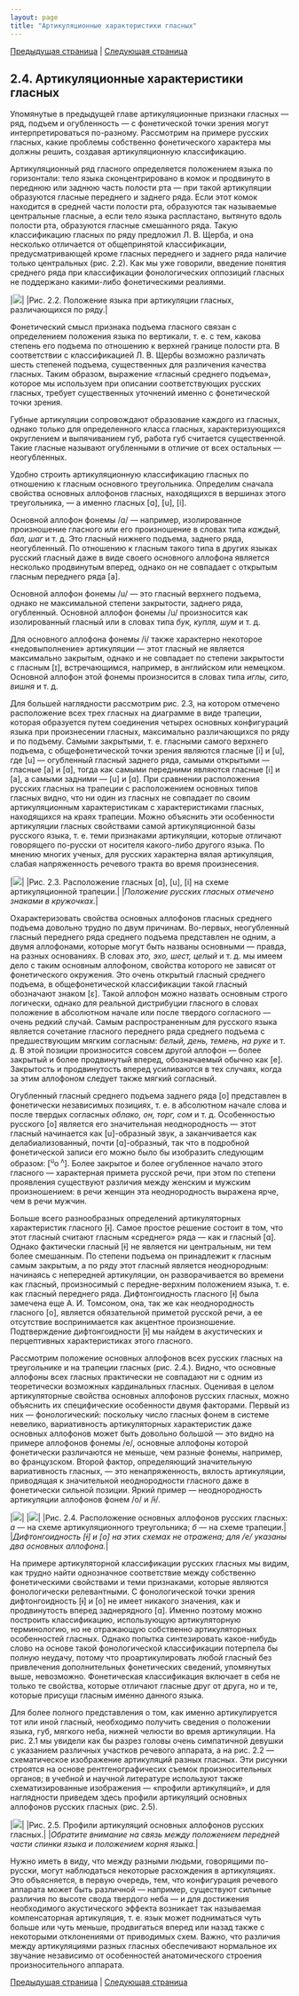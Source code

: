 ```yaml
---
layout: page
title: "Артикуляционные характеристики гласных"
---
```


[Предыдущая страница](023.html) | [Следующая страница](025.html)

## 2.4. Артикуляционные характеристики гласных 
Упомянутые в предыдущей главе артикуляционные признаки гласных — ряд, 
подъем и огубленность — с фонетической точки зрения могут интерпретироваться 
по-разному. Рассмотрим на примере русских гласных, какие проблемы собственно 
фонетического характера мы должны решить, создавая артикуляционную классификацию. 

Артикуляционный ряд гласного определяется положением языка по горизонтали: тело
языка сконцентрировано в комок и продвинуто в переднюю или заднюю часть полости рта — 
при такой артикуляции образуются гласные переднего и заднего ряда. Если этот комок находится 
в средней части полости рта, образуются так называемые центральные гласные, а если тело
языка распластано, вытянуто вдоль полости рта, образуются гласные смешанного ряда. 
Такую классификацию гласных по ряду предложил Л. В. Щерба, и она несколько отличается 
от общепринятой классификации, предусматривающей кроме гласных переднего и заднего
ряда наличие только центральных (рис. 2.2). Как мы уже говорили, введение понятия 
среднего ряда при классификации фонологических оппозиций гласных не поддержано 
какими-либо фонетическими реалиями.

|![](images/ris2-2.jpg)|
|Рис. 2.2. Положение языка при артикуляции гласных, различающихся по ряду.|

Фонетический смысл признака подъема гласного связан с определением положения 
языка по вертикали, т. е. с тем, какова степень его подъема по отношению к верхней границе 
полости рта. В соответствии с классификацией Л. В. Щербы возможно различать шесть
степеней подъема, существенных для различения качества гласных. Таким образом, выражение
«гласный среднего подъема», которое мы используем при описании соответствующих русских
гласных, требует существенных уточнений именно с фонетической точки зрения. 

Губные артикуляции сопровождают образование каждого из гласных, однако только для 
определенного класса гласных, характеризующихся округлением и выпячиванием губ,
работа губ считается существенной. Такие гласные называют огубленными в отличие от всех
остальных — неогубленных. 

Удобно строить артикуляционную классификацию гласных по отношению к гласным основного
треугольника. Определим сначала свойства основных аллофонов гласных, находящихся 
в вершинах этого треугольника, — а именно гласных [ɑ], [u], [i]. 

Основной аллофон фонемы /ɑ/ — например, изолированное произношение гласного или его 
произношение в словах типа <i>каждый, бал, шаг</i> и т. д. Это гласный нижнего подъема, заднего 
ряда, неогубленный. По отношению к гласным такого типа в других языках русский гласный
даже в виде своего основного аллофона является несколько продвинутым вперед, однако он 
не совпадает с открытым гласным переднего ряда [a].

Основной аллофон фонемы /u/ — это гласный верхнего подъема, однако не максимальной 
степени закрытости, заднего ряда, огубленный. Основной аллофон фонемы /u/ произносится 
как изолированный гласный или в словах типа <i>бук, купля, шум</i> и т. д. 

Для основного аллофона фонемы /i/ также характерно некоторое «недовыполнение»
артикуляции — этот гласный не является максимально закрытым, однако и не совпадает по 
степени закрытости с гласным [ɪ], встречающимся, например, в английском или немецком. 
Основной аллофон этой фонемы произносится в словах типа <i>иглы, сито, вишня</i> и т. д.

Для большей наглядности рассмотрим рис. 2.3, на котором отмечено расположение всех трех гласных на диаграмме в виде трапеции, которая 
образуется путем соединения четырех основных конфигураций языка при произнесении гласных, 
максимально различающихся по ряду и по подъему. Самыми закрытыми, т. е. гласными самого 
верхнего подъема, с общефонетической точки зрения являются гласные [i] и [u], где [u] — 
огубленный гласный заднего ряда, самыми открытыми — гласные [a] и [ɑ], тогда как самыми 
передними являются гласные [i] и [a], а самыми задними — [u] и [ɑ]. При сравнении расположения 
русских гласных на трапеции с расположением основных типов гласных видно, что ни один из 
гласных не совпадает по своим артикуляционным характеристикам с характеристиками гласных, 
находящихся на краях трапеции. Можно объяснить эти особенности артикуляции гласных 
свойствами самой артикуляционной базы русского языка, т. е. теми признаками артикуляции,
которые отличают говорящего по-русски от носителя какого-либо другого языка. По мнению 
многих ученых, для русских характерна вялая артикуляция, слабая напряженность речевого
тракта во время произнесения.

|![](images/ris2-3.jpg)|
|Рис. 2.3. Расположение гласных [ɑ], [u], [i] на схеме артикуляционной трапеции.|
|*Положение русских гласных отмечено знаками в кружочках.*|

Охарактеризовать свойства основных аллофонов гласных среднего подъема довольно трудно 
по двум причинам. Во-первых, неогубленный гласный переднего ряда среднего подъема 
представлен не одним, а двумя аллофонами, которые могут быть названы основными —
правда, на разных основаниях. В словах <i>это, эхо, шест, целый</i> и т. д. мы имеем дело с таким 
основным аллофоном, свойства которого не зависят от фонетического окружения. Это очень 
открытый гласный среднего подъема, в общефонетической классификации такой гласный 
обозначают знаком [ε]. Такой аллофон можно назвать основным строго логически, однако 
для реальной дистрибуции гласного в словах положение в абсолютном начале или после 
твердого согласного — очень редкий случай. Самым распространенным для русского языка 
является сочетание гласного переднего ряда среднего подъема с предшествующим мягким 
согласным: <i>белый, день, темень, на руке</i> и т. д. В этой позиции произносится совсем другой
аллофон — более закрытый и более продвинутый вперед, обозначаемый обычно как [e]. 
Закрытость и продвинутость вперед усиливаются в тех случаях, когда за этим аллофоном следует 
также мягкий согласный. 

Огубленный гласный среднего подъема заднего ряда [o] представлен в фонетически независимых 
позициях, т. е. в абсолютном начале слова и после твердых согласных <i>облако, он, торг, сом</i> и т. д. 
Особенностью русского [o] является его значительная неоднородность — этот гласный начинается 
как [u]-образный звук, а заканчивается как делабиализованный, почти [ɑ]-образный, так что в 
подробной фонетической записи его можно было бы изобразить следующим образом: [<sup>u</sup>o<sup>
ʌ</sup>]. 
Более закрытое и более огубленное начало этого гласного — характерная примета русской речи, 
при этом по степени проявления существуют различия между женским и мужским произношением: 
в речи женщин эта неоднородность выражена ярче, чем в речи мужчин.

Больше всего разнообразных определений артикуляторных характеристик гласного [ɨ]. Самое 
простое решение состоит в том, что этот гласный считают гласным «среднего» ряда — 
как и гласный [ɑ]. Однако фактически гласный [ɨ] не является ни центральным, ни тем 
более смешанным. По степени подъема он принадлежит к гласным самым закрытым, а по 
ряду этот гласный является неоднородным: начинаясь с непередней артикуляции, он 
разворачивается во времени как гласный, произносимый с передне-верхним положением языка,
т. е. как гласный переднего ряда. Дифтонгоидность гласного [ɨ] была замечена еще А. И. Томсоном, 
она, так же как неоднородность гласного [o], является обязательной приметой русской речи, 
а ее отсутствие воспринимается как акцентное произношение. Подтверждение дифтонгоидности [ɨ]
мы найдем в акустических и перцептивных характеристиках этого гласного. 

Рассмотрим положение основных аллофонов всех русских гласных на треугольнике и на 
трапеции гласных (рис. 2.4.).
Видно, что основные аллофоны всех гласных практически не совпадают
ни с одним из теоретически возможных кардинальных гласных. Оценивая в целом 
артикуляторные свойства основных аллофонов русских гласных, можно объяснить их
специфические особенности двумя факторами. Первый из них — фонологический: поскольку 
число гласных фонем в системе невелико, вариативность артикуляторных характеристик даже
основных аллофонов может быть довольно большой — это видно на примере аллофонов
фонемы /е/, основные аллофоны которой фонетически различаются не меньше, чем разные
фонемы, например, во французском. Второй фактор, определяющий значительную вариативность
гласных, — это ненапряженность, вялость артикуляции, приводящая к значительной 
неоднородности гласного даже в фонетически сильной позиции. Яркий пример —
неоднородность артикуляции аллофонов фонем /о/ и /ɨ/.

|![](images/ris2-4a.jpg)|
|![](images/ris2-4b.jpg)|
|Рис. 2.4. Расположение основных аллофонов русских гласных: *а* — на схеме артикуляционного треугольника; *б* — на схеме трапеции.|
|*Дифтонгоидность [ɨ] и [o] на этих схемах не отражена; для /e/ указаны два основных аллофона.*|

На примере артикуляторной классификации русских гласных мы видим, как трудно найти 
однозначное соответствие между собственно фонетическими свойствами и теми признаками, 
которые являются фонологически релевантными. С фонологической точки зрения 
дифтонгоидность [ɨ] и [o] не имеет никакого значения, как и продвинутость вперед заднерядного
[ɑ]. Именно поэтому можно построить классификацию, использующую артикуляторную 
терминологию, но не отражающую собственно артикуляторных особенностей гласных. 
Однако попытка синтезировать какое-нибудь слово на основе такой фонологической классификации 
потерпела бы полную неудачу, потому что проартикулировать любой гласный без привлечения 
дополнительных фонетических сведений, упомянутых выше, невозможно. Фонетическая
классификация включает в себя не только те свойства, которые отличают гласные друг от друга, 
но и те, которые присущи гласным именно данного языка.

Для более полного представления о том, как именно артикулируется тот или иной гласный, 
необходимо получить сведения о положении языка, губ, мягкого неба, нижней челюсти во 
время артикуляции. На рис. 2.1 мы увидели как бы разрез головы очень симпатичной девушки 
с указанием различных участков речевого аппарата, а на рис. 2.2 — схематическое изображение 
артикуляций разных гласных. Эти рисунки строятся на основе рентгенографичесих съемок 
произносительных органов; в учебной и научной литературе используют также 
схематизированные изображения — «профили артикуляций», и для наглядности приведем здесь 
профили артикуляций основных аллофонов русских гласных (рис. 2.5).

|![](images/ris2-5.jpg)|
|Рис. 2.5. Профили артикуляций основных аллофонов русских гласных.|
|*Обратите внимание на связь между положением передней части спинки языка и положением корня языка.*|

Нужно иметь в виду, что между разными людьми, говорящими по-русски, могут наблюдаться 
некоторые расхождения в артикуляциях. Это объясняется, в первую очередь, тем, что 
конфигурация речевого аппарата может быть различной — например, существуют сильные 
различия по высоте свода твердого неба — и для достижения необходимого акустического
эффекта возникает так называемая компенсаторная артикуляция, т. е. язык может подниматься 
чуть больше или чуть меньше, продвигаться вперед или назад также с некоторыми отклонениями 
от приводимых схем. Важно, что различия между артикуляциями разных гласных обеспечивают 
нормальное их звучание независимо от особенностей анатомического строения произносительного
аппарата. 

[Предыдущая страница](023.html) | [Следующая страница](025.html)

